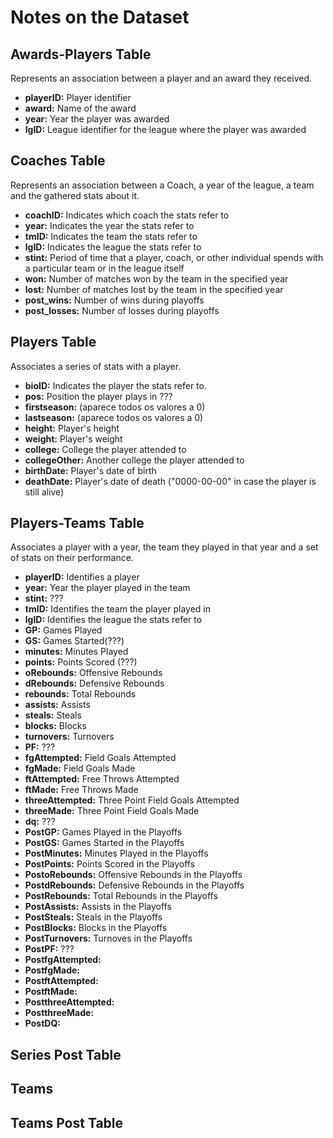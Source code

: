# Notes on the Dataset

## Awards-Players Table
Represents an association between a player and an award they received.
- **playerID:** Player identifier
- **award:** Name of the award
- **year:** Year the player was awarded
- **lgID:** League identifier for the league where the player was awarded

## Coaches Table
Represents an association between a Coach, a year of the league, a team and the gathered stats about it.
- **coachID:** Indicates which coach the stats refer to
- **year:** Indicates the year the stats refer to
- **tmID:** Indicates the team the stats refer to
- **lgID:** Indicates the league the stats refer to
- **stint:** Period of time that a player, coach, or other individual spends with a particular team or in the league itself
- **won:** Number of matches won by the team in the specified year
- **lost:** Number of matches lost by the team in the specified year
- **post_wins:** Number of wins during playoffs
- **post_losses:** Number of losses during playoffs

## Players Table
Associates a series of stats with a player.
- **bioID:** Indicates the player the stats refer to.
- **pos:** Position the player plays in ???
- **firstseason:** (aparece todos os valores a 0)
- **lastseason:** (aparece todos os valores a 0)
- **height:** Player's height
- **weight:** Player's weight
- **college:** College the player attended to
- **collegeOther:** Another college the player attended to
- **birthDate:** Player's date of birth
- **deathDate:** Player's date of death ("0000-00-00" in case the player is still alive)

## Players-Teams Table
Associates a player with a year, the team they played in that year and a set of stats on their performance.
- **playerID:** Identifies a player
- **year:** Year the player played in the team
- **stint:** ???
- **tmID:** Identifies the team the player played in
- **lgID:** Identifies the league the stats refer to
- **GP:** Games Played
- **GS:** Games Started(???)
- **minutes:** Minutes Played
- **points:** Points Scored (???)
- **oRebounds:** Offensive Rebounds
- **dRebounds:** Defensive Rebounds
- **rebounds:** Total Rebounds
- **assists:** Assists
- **steals:** Steals
- **blocks:** Blocks
- **turnovers:** Turnovers
- **PF:** ???
- **fgAttempted:** Field Goals Attempted
- **fgMade:** Field Goals Made
- **ftAttempted:** Free Throws Attempted
- **ftMade:** Free Throws Made
- **threeAttempted:** Three Point Field Goals Attempted
- **threeMade:** Three Point Field Goals Made
- **dq:** ???
- **PostGP:** Games Played in the Playoffs
- **PostGS:** Games Started in the Playoffs
- **PostMinutes:** Minutes Played in the Playoffs
- **PostPoints:** Points Scored in the Playoffs
- **PostoRebounds:** Offensive Rebounds in the Playoffs
- **PostdRebounds:** Defensive Rebounds in the Playoffs
- **PostRebounds:** Total Rebounds in the Playoffs
- **PostAssists:** Assists in the Playoffs
- **PostSteals:** Steals in the Playoffs
- **PostBlocks:** Blocks in the Playoffs
- **PostTurnovers:** Turnoves in the Playoffs
- **PostPF:** ???
- **PostfgAttempted:**
- **PostfgMade:**
- **PostftAttempted:**
- **PostftMade:**
- **PostthreeAttempted:**
- **PostthreeMade:**
- **PostDQ:**
## Series Post Table

## Teams

## Teams Post Table

